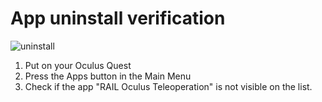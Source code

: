 # App uninstall verification

![uninstall](https://user-images.githubusercontent.com/14967831/107590234-7e2f8800-6bbc-11eb-9803-5cc97fa48c37.jpg)

1. Put on your Oculus Quest
2. Press the Apps button in the Main Menu
3. Check if the app "RAIL Oculus Teleoperation" is not visible on the list.
